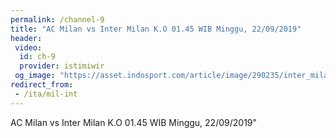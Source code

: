 ```yaml
---
permalink: /channel-9
title: "AC Milan vs Inter Milan K.O 01.45 WIB Minggu, 22/09/2019"
header:
 video:
  id: ch-9
  provider: istimiwir
 og_image: "https://asset.indosport.com/article/image/290235/inter_milan_vs_ac_milan1-169.jpg"
redirect_from:
 - /ita/mil-int
---
```


AC Milan vs Inter Milan K.O 01.45 WIB Minggu, 22/09/2019"
